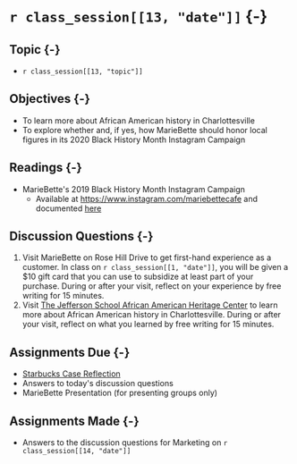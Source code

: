 # `r class_session[[13, "date"]]` {-}

## Topic {-}

- `r class_session[[13, "topic"]]`

## Objectives {-}

- To learn more about African American history in Charlottesville
- To explore whether and, if yes, how MarieBette should honor local figures in
its 2020 Black History Month Instagram Campaign

## Readings {-}

- MarieBette's 2019 Black History Month Instagram Campaign
   - Available at <https://www.instagram.com/mariebettecafe> and documented
   [here][2019-mariebette-black-history-month-instagram-campaign]

## Discussion Questions {-}

1. Visit MarieBette on Rose Hill Drive to get first-hand experience as a
customer. In class on `r class_session[[1, "date"]]`, you will be given a $10
gift card that you can use to subsidize at least part of your purchase. During
or after your visit, reflect on your experience by free writing for 15 minutes.
2. Visit [The Jefferson School African American Heritage Center][] to learn more
about African American history in Charlottesville. During or after your visit,
reflect on what you learned by free writing for 15 minutes.

## Assignments Due {-}

- [Starbucks Case Reflection][starbucks-case-reflection]
- Answers to today's discussion questions
- MarieBette Presentation (for presenting groups only)

## Assignments Made {-}

- Answers to the discussion questions for Marketing on `r class_session[[14,
"date"]]`

[2019-mariebette-black-history-month-instagram-campaign]: https://docs.google.com/spreadsheets/d/1jsbTcfcRbFPp29R24I6liGOpyjh3HIaL1ThnPV7bvyw/edit?usp=sharing 
[MarieBette]: http://www.mariebette.com/
[starbucks-case-reflection]: https://forms.gle/qDGHceG8AGsdTxeC9
[The Jefferson School African American Heritage Center]: https://jeffschoolheritagecenter.org/ 